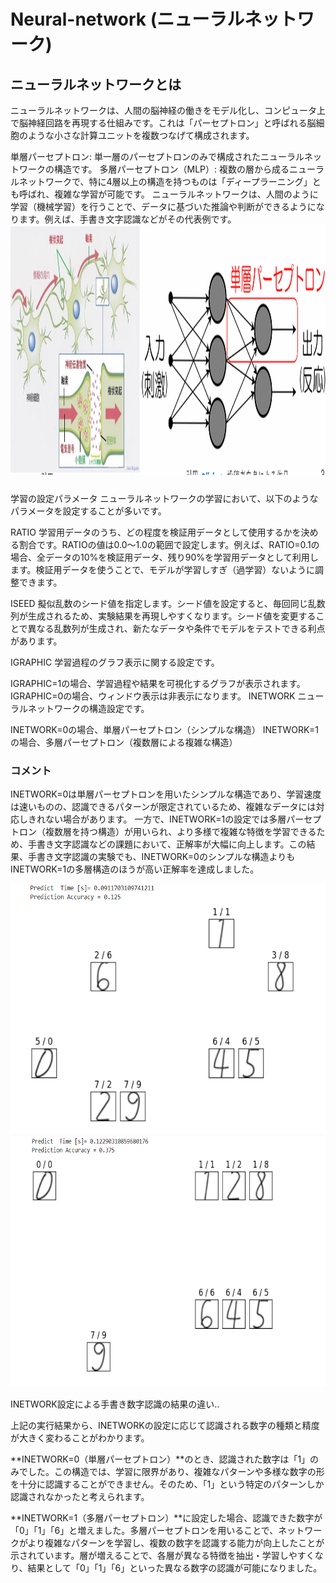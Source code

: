 # Neural-network (ニューラルネットワーク)
## ニューラルネットワークとは
ニューラルネットワークは、人間の脳神経の働きをモデル化し、コンピュータ上で脳神経回路を再現する仕組みです。これは「パーセプトロン」と呼ばれる脳細胞のような小さな計算ユニットを複数つなげて構成されます。

単層パーセプトロン: 単一層のパーセプトロンのみで構成されたニューラルネットワークの構造です。
多層パーセプトロン（MLP）: 複数の層から成るニューラルネットワークで、特に4層以上の構造を持つものは「ディープラーニング」とも呼ばれ、複雑な学習が可能です。
ニューラルネットワークは、人間のように学習（機械学習）を行うことで、データに基づいた推論や判断ができるようになります。例えば、手書き文字認識などがその代表例です。
<img src="p1.png" height="400px" width ="550px">　
###
学習の設定パラメータ
ニューラルネットワークの学習において、以下のようなパラメータを設定することが多いです。

RATIO
学習用データのうち、どの程度を検証用データとして使用するかを決める割合です。RATIOの値は0.0〜1.0の範囲で設定します。例えば、RATIO=0.1の場合、全データの10%を検証用データ、残り90%を学習用データとして利用します。検証用データを使うことで、モデルが学習しすぎ（過学習）ないように調整できます。

ISEED
擬似乱数のシード値を指定します。シード値を設定すると、毎回同じ乱数列が生成されるため、実験結果を再現しやすくなります。シード値を変更することで異なる乱数列が生成され、新たなデータや条件でモデルをテストできる利点があります。

IGRAPHIC
学習過程のグラフ表示に関する設定です。

IGRAPHIC=1の場合、学習過程や結果を可視化するグラフが表示されます。
IGRAPHIC=0の場合、ウィンドウ表示は非表示になります。
INETWORK
ニューラルネットワークの構造設定です。

INETWORK=0の場合、単層パーセプトロン（シンプルな構造）
INETWORK=1の場合、多層パーセプトロン（複数層による複雑な構造）

### コメント
INETWORK=0は単層パーセプトロンを用いたシンプルな構造であり、学習速度は速いものの、認識できるパターンが限定されているため、複雑なデータには対応しきれない場合があります。
一方で、INETWORK=1の設定では多層パーセプトロン（複数層を持つ構造）が用いられ、より多様で複雑な特徴を学習できるため、手書き文字認識などの課題において、正解率が大幅に向上します。この結果、手書き文字認識の実験でも、INETWORK=0のシンプルな構造よりもINETWORK=1の多層構造のほうが高い正解率を達成しました。


<img src="inetwork0.png" height="400px" width ="550px">　
<img src="inetwork1.png" height="400px" width ="550px">　

INETWORK設定による手書き数字認識の結果の違い..

上記の実行結果から、INETWORKの設定に応じて認識される数字の種類と精度が大きく変わることがわかります。

**INETWORK=0（単層パーセプトロン）**のとき、認識された数字は「1」のみでした。この構造では、学習に限界があり、複雑なパターンや多様な数字の形を十分に認識することができません。そのため、「1」という特定のパターンしか認識されなかったと考えられます。

**INETWORK=1（多層パーセプトロン）**に設定した場合、認識できた数字が「0」「1」「6」と増えました。多層パーセプトロンを用いることで、ネットワークがより複雑なパターンを学習し、複数の数字を認識する能力が向上したことが示されています。層が増えることで、各層が異なる特徴を抽出・学習しやすくなり、結果として「0」「1」「6」といった異なる数字の認識が可能になりました。
